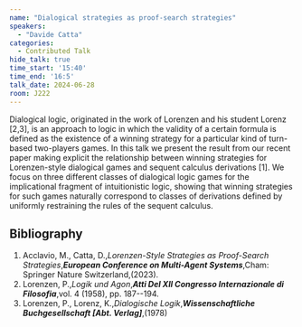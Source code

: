 ```yaml
---
name: "Dialogical strategies as proof-search strategies"
speakers:
  - "Davide Catta"
categories:
  - Contributed Talk
hide_talk: true
time_start: '15:40'
time_end: '16:5'
talk_date: 2024-06-28
room: J222
---
```













Dialogical logic, originated in the work of Lorenzen and his student Lorenz [2,3], is an approach to logic in which the validity of a certain formula is defined as the existence of a winning strategy for a particular kind of turn-based two-players games.
In this talk we present the result from our recent paper making explicit the relationship between winning strategies for Lorenzen-style dialogical games and sequent calculus derivations [1]. 
We focus on three different classes of dialogical logic games for the implicational fragment of intuitionistic logic, showing that winning strategies for such games naturally correspond to classes of derivations defined by uniformly restraining the rules of the sequent calculus.

## Bibliography












1. Acclavio, M., Catta, D.,_Lorenzen-Style Strategies as Proof-Search Strategies_,**_European Conference on Multi-Agent Systems_**,Cham: Springer Nature Switzerland,(2023).
2. Lorenzen, P.,_Logik und Agon_,**_Atti Del XII Congresso Internazionale di Filosofia_**,vol. 4 (1958), pp. 187--194.
3. Lorenzen, P., Lorenz, K.,_Dialogische Logik_,**_Wissenschaftliche Buchgesellschaft [Abt. Verlag]_**,(1978)






